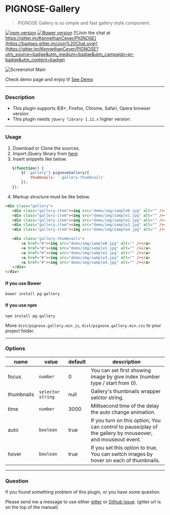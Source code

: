 PIGNOSE-Gallery
===============

> PIGNOSE Gallery is so simple and fast gallery style component.

[![npm version](https://badge.fury.io/js/pg-gallery.svg)](https://badge.fury.io/js/pg-gallery) [![Bower version](https://badge.fury.io/bo/pg-gallery.svg)](https://badge.fury.io/bo/pg-gallery) [![Join the chat at https://gitter.im/KennethanCeyer/PIGNOSE](https://badges.gitter.im/Join%20Chat.svg)](https://gitter.im/KennethanCeyer/PIGNOSE?utm_source=badge&utm_medium=badge&utm_campaign=pr-badge&utm_content=badge)

![Screenshot Main](http://www.pigno.se/barn/PIGNOSE-Gallery/demo/img/screenshot_main.png)

Check demo page and enjoy it! [See Demo](http://www.pigno.se/barn/PIGNOSE-Gallery)

----

### Description

- This plugin supports IE8+, Firefox, Chrome, Safari, Opera browser version.
- This plugin needs `jQuery library 1.11.x` higher version.

----

### Usage

1. Download or Clone the sources.
2. Import jQuery library from [here](http://jquery.com/download/)
3. Insert snippets like below.

 ```javascript
	$(function() {
		$('.gallery').pignoseGallery({
			thumbnails: '.gallery-thumbnails'
		});
	});
```
4. Markup structure must be like below.

 ```html
<div class="gallery">
	<div class="gallery-item"><img src="demo/img/sample0.jpg" alt="" /></div>
	<div class="gallery-item"><img src="demo/img/sample1.jpg" alt="" /></div>
	<div class="gallery-item"><img src="demo/img/sample2.jpg" alt="" /></div>
	<div class="gallery-item"><img src="demo/img/sample3.jpg" alt="" /></div>
	<div class="gallery-item"><img src="demo/img/sample4.jpg" alt="" /></div>

	<div class="gallery-thumbnails">
		<a href="#"><img src="demo/img/sample0.jpg" alt="" /></a>
		<a href="#"><img src="demo/img/sample1.jpg" alt="" /></a>
		<a href="#"><img src="demo/img/sample2.jpg" alt="" /></a>
		<a href="#"><img src="demo/img/sample3.jpg" alt="" /></a>
		<a href="#"><img src="demo/img/sample4.jpg" alt="" /></a>
	</div>
</div>
```

#### If you use Bower

 ```shell
bower install pg-gallery
 ```

#### If you use npm

 ```shell
npm install pg-gallery
 ```
  
Move `dist/pignose.gallery.min.js`, `dist/pignose.gallery.min.css` to your project folder.

----

### Options
| name | value           | default | description |
|------|-----------------|---------|-------------|
| focus | `number` | 0 | You can set first showing image by give index (number type / start from 0). |
| thumbnails | `selector string` | null | Gallery's thumbnails wrapper selctor string. |
| time | `number` | 3000 | Millisecond time of the delay the auto change animation. |
| auto | `boolean` | true | 	If you turn on this option, You can control to pause/play of the gallery by mouseover, and mouseout event. |
| hover | `boolean` | true | If you set this option to true, You can switch images by hover on each of thumbnails. |

----

### Question

If you found something problem of this plugin, or you have some question.

Please send me a message to use either [gitter](https://gitter.im/KennethanCeyer/PIGNOSE) or [Github issue](https://github.com/KennethanCeyer/PIGNOSE-Gallery/issues). (gitter url is on the top of the manual)


